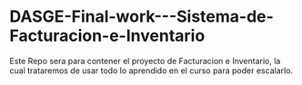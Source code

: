 DASGE-Final-work---Sistema-de-Facturacion-e-Inventario
======================================================

Este Repo sera para contener el proyecto de Facturacion e Inventario, la cual trataremos de usar todo lo aprendido en el curso para poder escalarlo.
